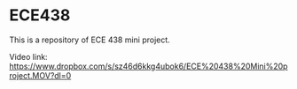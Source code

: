 # ECE438

This is a repository of ECE 438 mini project.

Video link: https://www.dropbox.com/s/sz46d6kkg4ubok6/ECE%20438%20Mini%20project.MOV?dl=0
